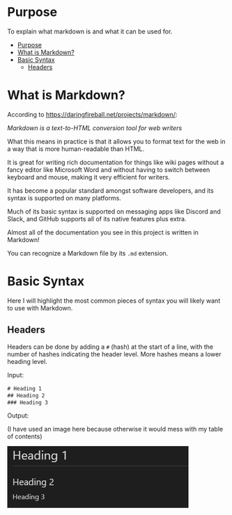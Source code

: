 # Purpose

To explain what markdown is and what it can be used for.

- [Purpose](#purpose)
- [What is Markdown?](#what-is-markdown)
- [Basic Syntax](#basic-syntax)
  - [Headers](#headers)

# What is Markdown?

According to https://daringfireball.net/projects/markdown/:

_Markdown is a text-to-HTML conversion tool for web writers_

What this means in practice is that it allows you to format text for the web in a way that is more human-readable than HTML.

It is great for writing rich documentation for things like wiki pages without a fancy editor like Microsoft Word and without having to switch between keyboard and mouse, making it very efficient for writers.

It has become a popular standard amongst software developers, and its syntax is supported on many platforms. 

Much of its basic syntax is supported on messaging apps like Discord and Slack, and GitHub supports all of its native features plus extra.

Almost all of the documentation you see in this project is written in Markdown!

You can recognize a Markdown file by its `.md` extension.

# Basic Syntax

Here I will highlight the most common pieces of syntax you will likely want to use with Markdown.

## Headers

Headers can be done by adding a `#` (hash) at the start of a line, with the number of hashes indicating the header level. More hashes means a lower heading level.

Input:
```
# Heading 1
## Heading 2
### Heading 3
```

Output:

(I have used an image here because otherwise it would mess with my table of contents)

![Headings](images/Headings.png)
